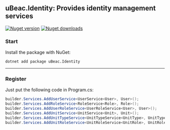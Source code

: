 ## uBeac.Identity: Provides identity management services
[![Nuget version](https://img.shields.io/nuget/v/uBeac.Identity?label=nuget%20version&logo=nuget&style=flat)](https://www.nuget.org/packages/uBeac.Identity/) [![Nuget downloads](https://img.shields.io/nuget/dt/uBeac.Identity?label=nuget%20downloads&logo=nuget&style=flat)](https://www.nuget.org/packages/uBeac.Identity/)

### Start
Install the package with NuGet:
```
dotnet add package uBeac.Identity
```

<hr>

### Register
Just put the following code in Program.cs:
```cs
builder.Services.AddUserService<UserService<User>, User>();
builder.Services.AddRoleService<RoleService<Role>, Role>();
builder.Services.AddUserRoleService<UserRoleService<User>, User>();
builder.Services.AddUnitService<UnitService<Unit>, Unit>();
builder.Services.AddUnitTypeService<UnitTypeService<UnitType>, UnitType>();
builder.Services.AddUnitRoleService<UnitRoleService<UnitRole>, UnitRole>();
```
